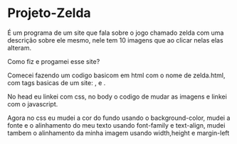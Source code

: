 # Projeto-Zelda
É um programa de um site que fala sobre o jogo chamado zelda com uma descrição sobre ele mesmo, nele tem 10 imagens que ao clicar nelas elas alteram.<p>
Como fiz e progamei esse site?<p>
Comecei fazendo um codigo basicom em  html com o nome de zelda.html,  com tags basicas de um site: <html>, <head> e <body> . <p>
No head eu linkei com css, no body o codigo de mudar as imagens e linkei com o javascript.<p>
Agora no css eu mudei a cor do fundo usando o background-color, mudei a fonte e o alinhamento do meu texto usando font-family e text-align, mudei tambem o alinhamento da minha imagem usando  width,height e margin-left<p>
